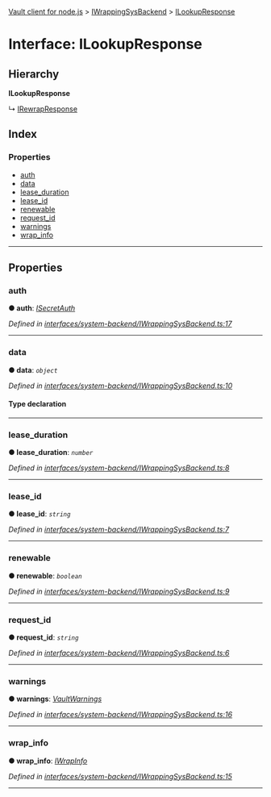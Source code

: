 [Vault client for node.js](../README.md) > [IWrappingSysBackend](../modules/iwrappingsysbackend.md) > [ILookupResponse](../interfaces/iwrappingsysbackend.ilookupresponse.md)

# Interface: ILookupResponse

## Hierarchy

**ILookupResponse**

↳  [IRewrapResponse](iwrappingsysbackend.irewrapresponse.md)

## Index

### Properties

* [auth](iwrappingsysbackend.ilookupresponse.md#auth)
* [data](iwrappingsysbackend.ilookupresponse.md#data)
* [lease_duration](iwrappingsysbackend.ilookupresponse.md#lease_duration)
* [lease_id](iwrappingsysbackend.ilookupresponse.md#lease_id)
* [renewable](iwrappingsysbackend.ilookupresponse.md#renewable)
* [request_id](iwrappingsysbackend.ilookupresponse.md#request_id)
* [warnings](iwrappingsysbackend.ilookupresponse.md#warnings)
* [wrap_info](iwrappingsysbackend.ilookupresponse.md#wrap_info)

---

## Properties

<a id="auth"></a>

###  auth

**● auth**: *[ISecretAuth](isecretauth.md)*

*Defined in [interfaces/system-backend/IWrappingSysBackend.ts:17](https://github.com/theogravity/vault-tacular/blob/cbfbab1/src/interfaces/system-backend/IWrappingSysBackend.ts#L17)*

___
<a id="data"></a>

###  data

**● data**: *`object`*

*Defined in [interfaces/system-backend/IWrappingSysBackend.ts:10](https://github.com/theogravity/vault-tacular/blob/cbfbab1/src/interfaces/system-backend/IWrappingSysBackend.ts#L10)*

#### Type declaration

___
<a id="lease_duration"></a>

###  lease_duration

**● lease_duration**: *`number`*

*Defined in [interfaces/system-backend/IWrappingSysBackend.ts:8](https://github.com/theogravity/vault-tacular/blob/cbfbab1/src/interfaces/system-backend/IWrappingSysBackend.ts#L8)*

___
<a id="lease_id"></a>

###  lease_id

**● lease_id**: *`string`*

*Defined in [interfaces/system-backend/IWrappingSysBackend.ts:7](https://github.com/theogravity/vault-tacular/blob/cbfbab1/src/interfaces/system-backend/IWrappingSysBackend.ts#L7)*

___
<a id="renewable"></a>

###  renewable

**● renewable**: *`boolean`*

*Defined in [interfaces/system-backend/IWrappingSysBackend.ts:9](https://github.com/theogravity/vault-tacular/blob/cbfbab1/src/interfaces/system-backend/IWrappingSysBackend.ts#L9)*

___
<a id="request_id"></a>

###  request_id

**● request_id**: *`string`*

*Defined in [interfaces/system-backend/IWrappingSysBackend.ts:6](https://github.com/theogravity/vault-tacular/blob/cbfbab1/src/interfaces/system-backend/IWrappingSysBackend.ts#L6)*

___
<a id="warnings"></a>

###  warnings

**● warnings**: *[VaultWarnings](../#vaultwarnings)*

*Defined in [interfaces/system-backend/IWrappingSysBackend.ts:16](https://github.com/theogravity/vault-tacular/blob/cbfbab1/src/interfaces/system-backend/IWrappingSysBackend.ts#L16)*

___
<a id="wrap_info"></a>

###  wrap_info

**● wrap_info**: *[IWrapInfo](iwrapinfo.md)*

*Defined in [interfaces/system-backend/IWrappingSysBackend.ts:15](https://github.com/theogravity/vault-tacular/blob/cbfbab1/src/interfaces/system-backend/IWrappingSysBackend.ts#L15)*

___

